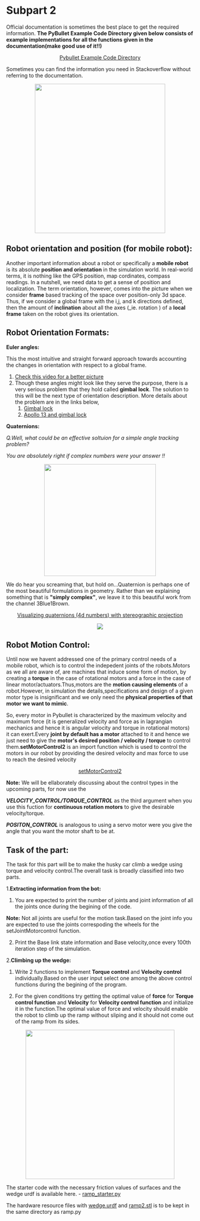 # Subpart 2

Official documentation is sometimes the best place to get the required information. **The PyBullet Example Code Directory given below consists of example implementations for all the functions given in the documentation(make good use of it!!)**
<div align ="center">

[Pybullet Example Code Directory](https://github.com/bulletphysics/bullet3/tree/master/examples/pybullet/examples)

</div>

Sometimes you can find the information you need in Stackoverflow without referring to the documentation.

<p align="center">
 <img  width="350" height="400" src="https://github.com/lok-i/Robo-Summer-Camp-20/blob/master/Part2/documentation%201.png"><br>
</p>



## Robot orientation and position (for mobile robot):
Another important information about a robot or specifically a **mobile robot** is its absolute **position and orientation** in the simulation world. In real-world terms, it is nothing like the GPS position, map cordinates, compass readings. In a nutshell, we need data to get a sense of position and localization. The term orientation, however, comes into the picture when we consider **frame** based tracking of the space over position-only 3d space. Thus, if we consider a global frame with the i,j, and k directions defined, then the amount of **inclination** about all the axes (_ie. rotation ) of a **local frame** taken on the robot gives its orientation.

## Robot Orientation Formats:

**Euler angles:** 

This the most intuitive and straight forward approach towards accounting the changes in orientation with respect to a global frame.
1. [Check this video for a better picture](https://www.youtube.com/watch?v=q0jgqeS_ACM)
2. Though these angles might look like they serve the purpose, there is a very serious problem that they hold called **gimbal lock**. The solution to this will be the next type of orientation description. More details about the problem are in the links below,
   1. [Gimbal lock](https://www.youtube.com/watch?v=zc8b2Jo7mno)
   2. [Apollo 13 and gimbal lock](https://www.youtube.com/watch?v=OmCzZ-D8Wdk)
  
**Quaternions:**

_Q.Well, what could be an effective soltuion for a simple angle tracking problem?_ 

_You are absolutely right if complex numbers were your answer !!_

<p align="center">
<img  width="300" height="300" src="https://media2.giphy.com/media/Cn76Lj0aEw1dm/giphy.gif"><br>
</p>


We do hear you screaming that, but hold on...Quaternion is perhaps one of the most beautiful formulations in geometry.
Rather than we explaining something that is **"simply complex"**, we leave it to this beautiful work from the channel 3Blue1Brown.

<div align="center">

[Visualizing quaternions (4d numbers) with stereographic projection](https://www.youtube.com/watch?v=d4EgbgTm0Bg)

</div>
<p align="center">
<img src="https://github.com/lok-i/Robo-Summer-Camp-20/blob/master/Part2/Subpart%202/quat1.jpg"><br>
</p>

## Robot Motion Control:

Until now we havent addressed one of the primary control needs of a mobile robot, which is to control the indepedent joints of the robots.Motors as we all are aware of, are machines that induce some form of motion, by creating a **torque** in the case of rotational motors and a force in the case of linear motor/actuators.Thus,motors are the **motion causing elements** of a robot.However, in simulation the details,specifications and design of a given motor type is insignificant and we only need the **physical properties of that motor we want to mimic**.


So, every motor in Pybullet is characterized by the maximum velocity and maximum force (it is generalized velocity and force as in lagrangian mechanics and hence it is angular velocity and torque in rotational motors) it can exert.Every **joint by default has a motor** attached to it and hence we just need to give the **motor's desired position / velocity / torque** to control them.**setMotorControl2** is an import function which is used to control the motors in our robot by providing the desired velocity and max force to use to reach the desired velocity


<div align="center">
 
[setMotorControl2](https://docs.google.com/document/d/10sXEhzFRSnvFcl3XxNGhnD4N2SedqwdAvK3dsihxVUA/preview#heading=h.jxof6bt5vhut)

</div>

**Note:** We will be ellaborately discussing about the control types in the upcoming parts, for now use the 

__*VELOCITY_CONTROL/TORQUE_CONTROL*__ as the third argument when you use this fuction for **continuous rotation motors** to give the desirable velocity/torque. 

_**POSITON_CONTROL**_ is analogous to using a servo motor were you give the angle that you want the motor shaft to be at.

## **Task of the part:**
The task for this part will be to make the husky car climb a wedge using torque and velocity control.The overall task is broadly classified into two parts.

1.**Extracting information from the bot:** 
    
   1. You are expected to print the number of joints and joint information of all the joints once during the begining of the code.
   
   **Note:** Not all joints are useful for the motion task.Based on the joint info you are expected to use the joints correspoding the wheels for the setJointMotorcontrol function.
     
   2. Print the Base link state information and Base velocity,once every 100th iteration step of the simulation.
     
2.**Climbing up the wedge:**

  1. Write 2 functions to implement **Torque control** and **Velocity control** individually.Based on the user input    select one among the above control functions during the begining of the program.
  
  2. For the given conditions try getting the optimal value of **force** for **Torque control function** and **Velocity** for **Velocity control function** and initialize it in the function.The optimal value of force and velocity should enable the robot to climb up the ramp without sliping and it should not come out of the ramp from its sides.

<p align="center">
<img height ="400" width = "400" src="https://github.com/lok-i/Robo-Summer-Camp-20/blob/master/Part2/Subpart%202/car.gif"><br>
</p>

The starter code with the necessary friction values of surfaces and the wedge urdf is available here. - [ramp_starter.py](https://github.com/lok-i/Robo-Summer-Camp-20/blob/master/Part2/Subpart%202/ramp_starter.py) 

The hardware resource files with [wedge.urdf](https://github.com/lok-i/Robo-Summer-Camp-20/blob/master/Part2/Subpart%202/wedge.urdf) and [ramp2.stl](https://github.com/lok-i/Robo-Summer-Camp-20/blob/master/Part2/Subpart%202/ramp2.stl) is to be kept in the same directory as ramp.py




   


